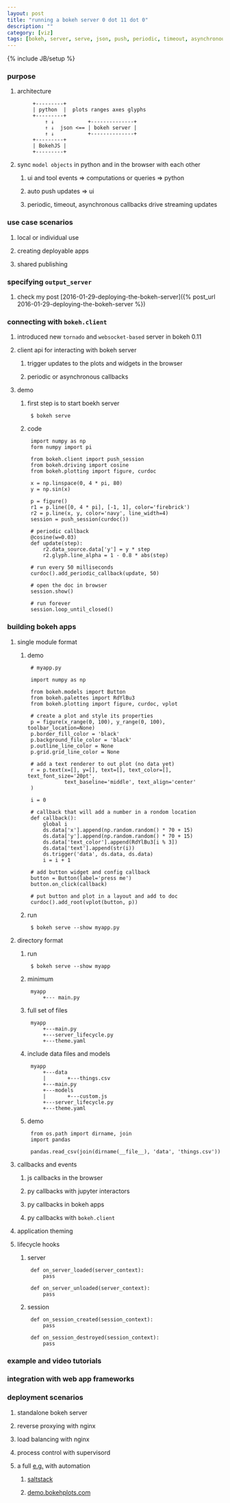 ```yaml
---
layout: post
title: "running a bokeh server 0 dot 11 dot 0"
description: ""
category: [viz]
tags: [bokeh, server, serve, json, push, periodic, timeout, asynchronous, callback, nginx]
---
```

{% include JB/setup %}


### purpose

1. architecture

            +---------+                          
            | python  |  plots ranges axes glyphs
            +---------+                          
                ↑ ↓           +--------------+   
                ↑ ↓  json <== | bokeh server |   
                ↑ ↓           +--------------+   
            +---------+                          
            | BokehJS |                          
            +---------+                          

1. sync `model objects` in python and in the browser with each other

    1. ui and tool events => computations or queries => python

    1. auto push updates => ui

    1. periodic, timeout, asynchronous callbacks drive streaming updates

### use case scenarios

1. local or individual use

1. creating deployable apps

1. shared publishing

### specifying `output_server`

1. check my post [2016-01-29-deploying-the-bokeh-server]({% post_url 2016-01-29-deploying-the-bokeh-server %})

### connecting with `bokeh.client`

1. introduced new `tornado` and `websocket-based` server in bokeh 0.11

1. client api for interacting with bokeh server

    1. trigger updates to the plots and widgets in the browser

    1. periodic or asynchronous callbacks

1. demo

    1. first step is to start boekh server

            $ bokeh serve

    1. code

            import numpy as np
            form numpy import pi

            from bokeh.client import push_session
            from bokeh.driving import cosine
            from bokeh.plotting import figure, curdoc

            x = np.linspace(0, 4 * pi, 80)
            y = np.sin(x)

            p = figure()
            r1 = p.line([0, 4 * pi], [-1, 1], color='firebrick')
            r2 = p.line(x, y, color='navy', line_width=4)
            session = push_session(curdoc())

            # periodic callback
            @cosine(w=0.03)
            def update(step):
                r2.data_source.data['y'] = y * step
                r2.glyph.line_alpha = 1 - 0.8 * abs(step)

            # run every 50 milliseconds
            curdoc().add_periodic_callback(update, 50)

            # open the doc in browser
            session.show()

            # run forever
            session.loop_until_closed()

### building bokeh apps

1. single module format

    1. demo

            # myapp.py

            import numpy as np

            from bokeh.models import Button
            from bokeh.palettes import RdYlBu3
            from bokeh.plotting import figure, curdoc, vplot

            # create a plot and style its properties
            p = figure(x_range(0, 100), y_range(0, 100), toolbar_location=None)
            p.border_fill_color = 'black'
            p.background_file_color = 'black'
            p.outline_line_color = None
            p.grid.grid_line_color = None

            # add a text renderer to out plot (no data yet)
            r = p.text(x=[], y=[], text=[], text_color=[], text_font_size='20pt',
                       text_baseline='middle', text_align='center'
            )

            i = 0

            # callback that will add a number in a rondom location
            def callback():
                global i
                ds.data['x'].append(np.random.random() * 70 + 15)
                ds.data['y'].append(np.random.random() * 70 + 15)
                ds.data['text_color'].append(RdYlBu3[i % 3])
                ds.data['text'].append(str(i))
                ds.trigger('data', ds.data, ds.data)
                i = i + 1

            # add button widget and config callback
            button = Button(label='press me')
            button.on_click(callback)

            # put button and plot in a layout and add to doc
            curdoc().add_root(vplot(button, p))

    1. run

            $ bokeh serve --show myapp.py

1. directory format

    1. run

            $ bokeh serve --show myapp

    1. minimum

            myapp
                +--- main.py

    1. full set of files

            myapp
                +---main.py
                +---server_lifecycle.py
                +---theme.yaml

    1. include data files and models

            myapp
                +---data
                |       +---things.csv
                +---main.py
                +---models
                |       +---custom.js
                +---server_lifecycle.py
                +---theme.yaml

    1. demo

            from os.path import dirname, join
            import pandas

            pandas.read_csv(join(dirname(__file__), 'data', 'things.csv'))

1. callbacks and events

    1. js callbacks in the browser

    1. py callbacks with jupyter interactors

    1. py callbacks in bokeh apps

    1. py callbacks with `bokeh.client`

1. application theming

1. lifecycle hooks

    1. server

            def on_server_loaded(server_context):
                pass

            def on_server_unloaded(server_context):
                pass

    1. session

            def on_session_created(session_context):
                pass

            def on_session_destroyed(session_context):
                pass

### example and video tutorials

### integration with web app frameworks

### deployment scenarios

1. standalone bokeh server

1. reverse proxying with nginx

1. load balancing with nginx

1. process control with supervisord

1. a full [e.g.](http://demo.bokehplots.com/) with automation

    1. [saltstack](http://saltstack.com/)

    1. [demo.bokehplots.com](https://github.com/bokeh/demo.bokehplots.com)